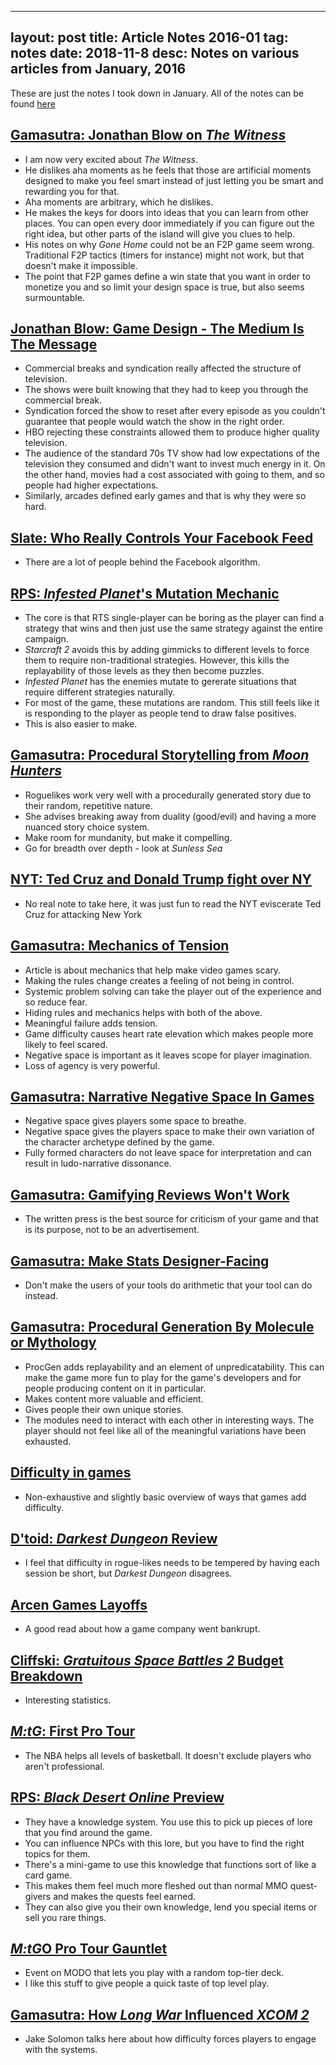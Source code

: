 
---
layout: post
title: Article Notes 2016-01
tag: notes
date: 2018-11-8
desc: Notes on various articles from January, 2016
---


These are just the notes I took down in January. All of the notes can be found [here](/articleNotes)

## [Gamasutra: Jonathan Blow on *The Witness*](http://www.gamasutra.com/view/news/262900/Qamp_A_Jonathan_Blow_on_The_Witness_and_the_state_of_indie_games.php)
- I am now very excited about *The Witness*.
- He dislikes aha moments as he feels that those are artificial moments designed to make you feel smart instead of just letting you be smart and rewarding you for that.
- Aha moments are arbitrary, which he dislikes.
- He makes the keys for doors into ideas that you can learn from other places. You can open every door immediately if you can figure out the right idea, but other parts of the island will give you clues to help.
- His notes on why *Gone Home* could not be an F2P game seem wrong. Traditional F2P tactics (timers for instance) might not work, but that doesn't make it impossible.
- The point that F2P games define a win state that you want in order to monetize you and so limit your design space is true, but also seems surmountable.
  


## [Jonathan Blow: Game Design - The Medium Is The Message](https://youtu.be/AxFzf6yIfcc)
- Commercial breaks and syndication really affected the structure of television.
- The shows were built knowing that they had to keep you through the commercial break.
- Syndication forced the show to reset after every episode as you couldn't guarantee that people would watch the show in the right order.
- HBO rejecting these constraints allowed them to produce higher quality television.
- The audience of the standard 70s TV show had low expectations of the television they consumed and didn't want to invest much energy in it. On the other hand, movies had a cost associated with going to them, and so people had higher expectations.
- Similarly, arcades defined early games and that is why they were so hard.
  


## [Slate: Who Really Controls Your Facebook Feed](http://www.slate.com/articles/technology/cover_story/2016/01/how_facebook_s_news_feed_algorithm_works.html)
- There are a lot of people behind the Facebook algorithm.
  


## [RPS: *Infested Planet*'s Mutation Mechanic](https://www.rockpapershotgun.com/2016/01/08/how-do-infested-planets-mutations-work/)
- The core is that RTS single-player can be boring as the player can find a strategy that wins and then just use the same strategy against the entire campaign.
- *Starcraft 2* avoids this by adding gimmicks to different levels to force them to require non-traditional strategies. However, this kills the replayability of those levels as they then become puzzles.
- *Infested Planet* has the enemies mutate to gererate situations that require different strategies naturally.
- For most of the game, these mutations are random. This still feels like it is responding to the player as people tend to draw false positives.
- This is also easier to make.
  


## [Gamasutra: Procedural Storytelling from *Moon Hunters*](http://www.gamasutra.com/view/news/263303/3_lessons_on_procedural_storytelling_from_Moon_Hunters.php)
- Roguelikes work very well with a procedurally generated story due to their random, repetitive nature.
- She advises breaking away from duality (good/evil) and having a more nuanced story choice system.
- Make room for mundanity, but make it compelling.
- Go for breadth over depth - look at *Sunless Sea*
  


## [NYT: Ted Cruz and Donald Trump fight over NY](http://www.nytimes.com/2016/01/15/nyregion/ted-cruz-and-donald-trumps-familiar-feud-over-new-york.html?partner=rss&emc=rss&_r=0)
- No real note to take here, it was just fun to read the NYT eviscerate Ted Cruz for attacking New York
  


## [Gamasutra: Mechanics of Tension](www.gamasutra.com/blogs/ChrisPruett/20160115/263292/The_Mechanics_of_Tension.php)
- Article is about mechanics that help make video games scary.
- Making the rules change creates a feeling of not being in control.
- Systemic problem solving can take the player out of the experience and so reduce fear.
- Hiding rules and mechanics helps with both of the above.
- Meaningful failure adds tension.
- Game difficulty causes heart rate elevation which makes people more likely to feel scared.
- Negative space is important as it leaves scope for player imagination.
- Loss of agency is very powerful.
  


## [Gamasutra: Narrative Negative Space In Games](http://www.gamasutra.com/blogs/RyanBenno/20160113/263445/Narrative_Negative_Space_in_Games.php)
- Negative space gives players some space to breathe.
- Negative space gives the players space to make their own variation of the character archetype defined by the game.
- Fully formed characters do not leave space for interpretation and can result in ludo-narrative dissonance.
  


## [Gamasutra: Gamifying Reviews Won't Work](http://www.gamasutra.com/blogs/RobertFearon/20160120/263893/Gamifying_Reviews_Wont_Work.php)
- The written press is the best source for criticism of your game and that is its purpose, not to be an advertisement.
  


## [Gamasutra: Make Stats Designer-Facing](gamasutra.com/blogs/JakubKasztalski/20160119/263695/Balancing_a_Game_the_Right_Way_Make_Stats_DesignerFacing.php)
- Don't make the users of your tools do arithmetic that your tool can do instead.
  


## [Gamasutra: Procedural Generation By Molecule or Mythology](http://www.gamasutra.com/blogs/TanyaXShort/20140916/225758/Procedural_Generation_By_Molecule_or_Mythology.php)
- ProcGen adds replayability and an element of unpredicatability. This can make the game more fun to play for the game's developers and for people producing content on it in particular.
- Makes content more valuable and efficient.
- Gives people their own unique stories.
- The modules need to interact with each other in interesting ways. The player should not feel like all of the meaningful variations have been exhausted.
  


## [Difficulty in games](https://blog.delphinium.io/different-ways-to-create-difficulty-in-games-or-help-my-game-is-too-easy/)
- Non-exhaustive and slightly basic overview of ways that games add difficulty.
  


## [D'toid: *Darkest Dungeon* Review](http://www.destructoid.com/review-darkest-dungeon-337158.phtml)
- I feel that difficulty in rogue-likes needs to be tempered by having each session be short, but *Darkest Dungeon* disagrees.
  


## [Arcen Games Layoffs](https://arcengames.com/great-work-on-starward-rogue-team-now-youre-all-laid-off/)
- A good read about how a game company went bankrupt.
  


## [Cliffski: *Gratuitous Space Battles 2* Budget Breakdown](http://positech.co.uk/cliffsblog/2016/01/25/a-video-game-budget-breakdown-gratuitous-space-battles-2/)
- Interesting statistics.
  


## [*M:tG*: First Pro Tour](magic.wizards.com/en/articles/archive/ways-play/oral-history-first-pro-tour-2016-02-02)
- The NBA helps all levels of basketball. It doesn't exclude players who aren't professional.
  


## [RPS: *Black Desert Online* Preview](https://www.rockpapershotgun.com/2016/02/03/black-desert-online-preview/)
- They have a knowledge system. You use this to pick up pieces of lore that you find around the game.
- You can influence NPCs with this lore, but you have to find the right topics for them.
- There's a mini-game to use this knowledge that functions sort of like a card game.
- This makes them feel much more fleshed out than normal MMO quest-givers and makes the quests feel earned.
- They can also give you their own knowledge, lend you special items or sell you rare things.
  


## [*M:tG*O Pro Tour Gauntlet](http://magic.wizards.com/en/articles/archive/magic-digital/pro-tour-gauntlet-comes-magic-online-2016-02-03)
- Event on MODO that lets you play with a random top-tier deck.
- I like this stuff to give people a quick taste of top level play.
  


## [Gamasutra: How *Long War* Influenced *XCOM 2*](http://www.gamasutra.com/view/news/265065/How_one_mod_helped_define_the_modern_XCOM_experience.php)
- Jake Solomon talks here about how difficulty forces players to engage with the systems.
  


